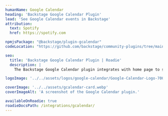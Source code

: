 ```yaml
---
humanName: Google Calendar
heading: 'Backstage Google Calendar Plugin'
lead: 'See Google Calendar events in Backstage'
attribution:
  text: Spotify
  href: https://spotify.com

npmjsPackage: "@backstage/plugin-gcalendar"
codeLocation: "https://github.com/backstage/community-plugins/tree/main/workspaces/gcalendar/plugins/gcalendar"

seo:
  title: 'Backstage Google Calendar Plugin | Roadie'
  description: |
    The Backstage Google Calendar plugin integrates with home page to serve a HomePageCalendar card.

logoImage: '../../assets/logos/google-calendar/Google-Calendar-Logo-700x394.webp'

coverImage: '../../assets/gcalendar-card.webp'
coverImageAlt: 'A screenshot of the Google Calendar plugin.'

availableOnRoadie: true
roadieDocsPath: /integrations/gcalendar/
---
```

